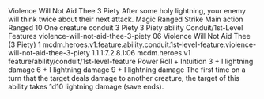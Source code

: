 <ability>
  <name>Violence Will Not Aid Thee</name>
  <cost>3 Piety</cost>
  <flavor>After some holy lightning, your enemy will think twice about their next attack.</flavor>
  <keywords>
    <keyword>Magic</keyword>
    <keyword>Ranged</keyword>
    <keyword>Strike</keyword>
  </keywords>
  <type>Main action</type>
  <distance>Ranged 10</distance>
  <target>One creature</target>
  <metadata>
    <class>conduit</class>
    <cost>3 Piety</cost>
    <cost_amount>3</cost_amount>
    <cost_resource>Piety</cost_resource>
    <feature_type>ability</feature_type>
    <file_dpath>Conduit/1st-Level Features</file_dpath>
    <item_id>violence-will-not-aid-thee-3-piety</item_id>
    <item_index>06</item_index>
    <item_name>Violence Will Not Aid Thee (3 Piety)</item_name>
    <level>1</level>
    <scc>mcdm.heroes.v1:feature.ability.conduit.1st-level-feature:violence-will-not-aid-thee-3-piety</scc>
    <scdc>1.1.1:7.2.8.1:06</scdc>
    <source>mcdm.heroes.v1</source>
    <type>feature/ability/conduit/1st-level-feature</type>
  </metadata>
  <effects>
    <effect type="roll">
      <roll>Power Roll + Intuition</roll>
      <t1>3 + I lightning damage</t1>
      <t2>6 + I lightning damage</t2>
      <t3>9 + I lightning damage</t3>
    </effect>
    <effect type="mundane">The first time on a turn that the target deals damage to another creature, the target of this ability takes 1d10 lightning damage (save ends).</effect>
  </effects>
</ability>
